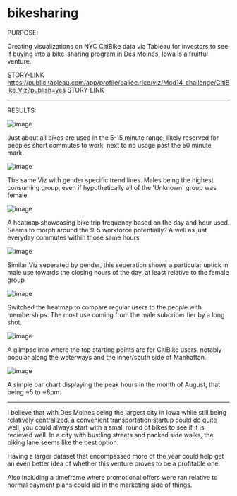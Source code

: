 # bikesharing
PURPOSE:

Creating visualizations on NYC CitiBike data via Tableau for investors to see if buying into a bike-sharing program in Des Moines, Iowa is a fruitful venture.

STORY-LINK https://public.tableau.com/app/profile/bailee.rice/viz/Mod14_challenge/CitiBike_Viz?publish=yes STORY-LINK

---

RESULTS:

![image](https://user-images.githubusercontent.com/105184244/192940599-1fcb9d88-75e1-4361-868c-049960d9421b.png)

Just about all bikes are used in the 5-15 minute range, likely reserved for peoples short commutes to work, next to no usage past the 50 minute mark.

![image](https://user-images.githubusercontent.com/105184244/192940849-8fed5be3-4fee-496e-9a4f-2df7afc9275b.png)

The same Viz with gender specific trend lines. Males being the highest consuming group, even if hypothetically all of the 'Unknown' group was female.

![image](https://user-images.githubusercontent.com/105184244/192949545-b8301ee8-0d87-4954-8859-0b836c71ae13.png)

A heatmap showcasing bike trip frequency based on the day and hour used. Seems to morph around the 9-5 workforce potentially? A well as just everyday commutes within those same hours

![image](https://user-images.githubusercontent.com/105184244/192957312-9b43adc2-5753-4afe-b2e7-754bc4d51b24.png)

Similar Viz seperated by gender, this seperation shows a particular uptick in male use towards the closing hours of the day, at least relative to the female group

![image](https://user-images.githubusercontent.com/105184244/192957974-380c89fd-c8a4-451b-834d-4f0f4390238f.png)

Switched the heatmap to compare regular users to the people with memberships. The most use coming from the male subcriber tier by a long shot.

![image](https://user-images.githubusercontent.com/105184244/192993067-23ae864c-5d07-4781-9187-862516682817.png)

A glimpse into where the top starting points are for CitiBike users, notably popular along the waterways and the inner/south side of Manhattan.

![image](https://user-images.githubusercontent.com/105184244/192994476-c5e63b40-ffe9-4e15-8f87-fe7c213efaf4.png)

A simple bar chart displaying the peak hours in the month of August, that being ~5 to ~8pm.

---

I believe that with Des Moines being the largest city in Iowa while still being relatively centralized, a convenient transportation startup could do quite well, you could always start with a small round of bikes to see if it is recieved well. In a city with bustling streets and packed side walks, the biking lane seems like the best option.

Having a larger dataset that encompassed more of the year could help get an even better idea of whether this venture proves to be a profitable one.

Also including a timeframe where promotional offers were ran relative to normal payment plans could aid in the marketing side of things.
